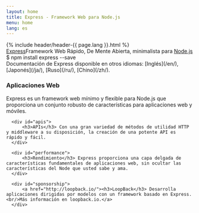 ```yaml
---
layout: home
title: Express - Framework Web para Node.js
menu: home
lang: es
---
```


<section id="home-content">
    {% include header/header-{{ page.lang }}.html %}
    <div id="overlay"></div>
    <section id="description"><a href="/" class="express">Express</a><span class="description">Framework Web Rápido, De Mente Abierta, minimalista para <a href='https://nodejs.org/en/'>Node.js</a></span>
    </section>
    <div id="install-command">$ npm install express --save</div>
</section>
<section id="doc-langs" markdown="1">
  Documentación de Express disponible en otros idiomas: [Inglés](/en/), [Japonés](/ja/), [Ruso](/ru/), [Chino](/zh/).
</section>

<section id="intro">

  <div id="boxes" class="clearfix">
      <div id="web-applications">
          <h3>Aplicaciones Web</h3> Express es un framework web mínimo y flexible para Node.js que proporciona un conjunto robusto de características para aplicaciones web y móviles.
      </div>

      <div id="apis">
          <h3>APIs</h3> Con una gran variedad de métodos de utilidad HTTP y middleware a su disposición, la creación de una potente API es rápido y fácil.
      </div>

      <div id="performance">
          <h3>Rendimiento</h3> Express proporciona una capa delgada de características fundamentales de aplicaciones web, sin ocultar las características del Node que usted sabe y ama.
      </div>

      <div id="sponsorship">
          <a href="http://loopback.io/"><h3>LoopBack</h3> Desarrolla aplicaciones dirigidas por modelos con un framework basado en Express.<br/>Más información en loopback.io.</a>
      </div>
  </div>

</section>

<!-- <section id="announcements">
  {% include announcement/announcement-{{ page.lang }}.md %}
</section> -->

